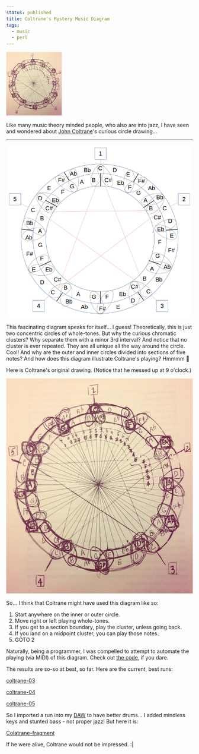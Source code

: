 ```yaml
---                                                                                                                                                                          
status: published
title: Coltrane's Mystery Music Diagram
tags:
  - music
  - perl
---
```


![coltrane-circle-drawing](coltrane-circle-drawing-sm.jpg)

Like many music theory minded people, who also are into jazz, I have seen and wondered about [John Coltrane](https://en.wikipedia.org/wiki/John_Coltrane)'s curious circle drawing...

---

![coltrane-circle-diagram](coltrane-circle-diagram.png)

This fascinating diagram speaks for itself... I guess!  Theoretically, this is just two concentric circles of whole-tones.  But why the curious chromatic clusters?  Why separate them with a minor 3rd interval?  And notice that no cluster is ever repeated.  They are all unique all the way around the circle.  Cool!  And why are the outer and inner circles divided into sections of five notes?  And how does this diagram illustrate Coltrane's playing?  Hmmmm 🤔

Here is Coltrane's original drawing.  (Notice that he messed up at 9 o'clock.)

![coltrane-circle-drawing](coltrane-circle-drawing.jpg)

So... I think that Coltrane might have used this diagram like so:

1. Start anywhere on the inner or outer circle.
2. Move right or left playing whole-tones.
3. If you get to a section boundary, play the cluster, unless going back.
4. If you land on a midpoint cluster, you can play those notes.
5. GOTO 2

Naturally, being a programmer, I was compelled to attempt to automate the playing (via MIDI) of this diagram.  Check out [the code](https://github.com/ology/Music/blob/master/coltrane), if you dare.

The results are so-so at best, so far.  Here are the current, best runs:

[coltrane-03](coltrane-03.mp3)

[coltrane-04](coltrane-04.mp3)

[coltrane-05](coltrane-05.mp3)

So I imported a run into my [DAW](https://www.apple.com/logic-pro/) to have better drums... I added mindless keys and stunted bass - not proper jazz!  But here it is:

[Colatrane-fragment](Colatrane-fragment.mp3)

If he were alive, Coltrane would not be impressed. :|

